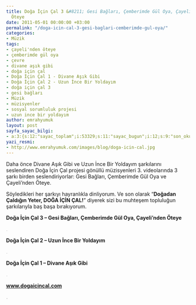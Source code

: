```yaml
---
title: Doğa İçin Çal 3 &#8211; Gesi Bağları, Çemberimde Gül Oya, Çayeli&#8217;nden
  Öteye
date: 2011-05-01 00:00:00 +03:00
permalink: "/doga-icin-cal-3-gesi-baglari-cemberimde-gul-oya/"
categories:
- Müzik
tags:
- çayeli'nden öteye
- çemberimde gül oya
- çevre
- divane aşık gibi
- doğa için çal
- Doğa İçin Çal 1 - Divane Aşık Gibi
- Doğa İçin Çal 2 - Uzun İnce Bir Yoldayım
- doğa için çal 3
- gesi bağları
- Müzik
- müzisyenler
- sosyal sorumluluk projesi
- uzun ince bir yoldayım
author: emrahyumuk
layout: post
sayfa_sayac_bilgi:
- a:3:{s:12:"sayac_toplam";i:53329;s:11:"sayac_bugun";i:12;s:9:"son_okuma";i:1366294902;}
yazi_resmi:
- http://www.emrahyumuk.com/images/blog/doga-icin-cal.jpg
---
```


Daha önce Divane Aşık Gibi ve Uzun İnce Bir Yoldayım şarkılarını seslendiren Doğa İçin Çal projesi gönüllü müzisyenleri 3. videolarında 3 şarkı birden seslendiriyorlar: Gesi Bağları, Çemberimde Gül Oya ve Çayeli&#8217;nden Öteye.

Söyledikleri her şarkıyı hayranlıkla dinliyorum. Ve son olarak &#8220;**Doğadan Çaldığın Yeter, DOĞA İÇİN ÇAL!**&#8221; diyerek sizi bu muhteşem topluluğun şarkılarıyla baş başa bırakıyorum.

<!--more-->

**Doğa İçin Çal 3 &#8211; Gesi Bağları, Çemberimde Gül Oya, Çayeli&#8217;nden Öteye**  


<span style="color: #c0c0c0;">.</span>

**Doğa İçin Çal 2 &#8211; Uzun İnce Bir Yoldayım**  


<span style="color: #c0c0c0;">.</span>

**Doğa İçin Çal 1 &#8211; Divane Aşık Gibi**  


<span style="color: #c0c0c0;">.</span>

**<a href="http://www.dogaicincal.com" target="_blank">www.dogaicincal.com</a>**

**<span style="color: #c0c0c0;">.</span>**
